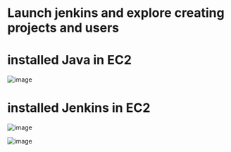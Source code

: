 # Launch jenkins and explore creating projects and users

# installed Java in EC2

![image](https://github.com/ArpanaM/Guvi_tasks/assets/68733492/d3ce13fc-ce17-4708-8573-0855f40a78db)

# installed Jenkins in EC2

![image](https://github.com/ArpanaM/Guvi_tasks/assets/68733492/bbc44964-e6d4-42e7-92e2-484cabe9ab65)




![image](https://github.com/ArpanaM/Guvi_tasks/assets/68733492/5b8ffcb0-758b-4d5d-a37f-ceb2777f91e8)


